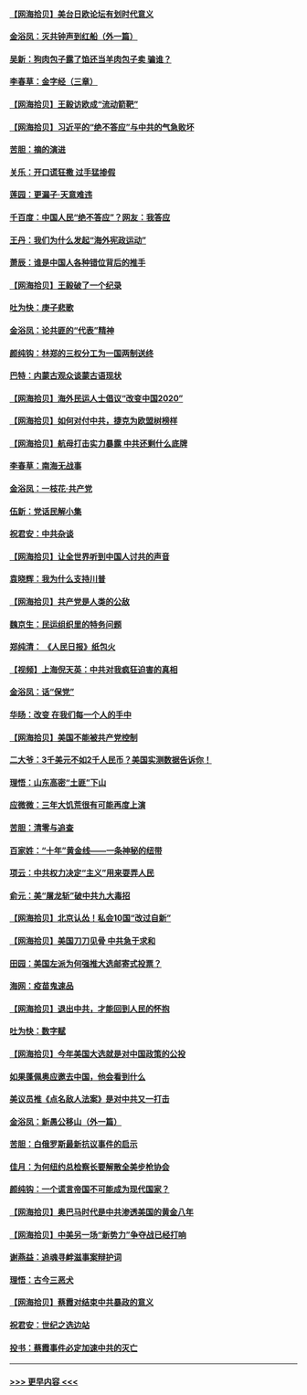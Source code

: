 #### [【网海拾贝】美台日欧论坛有划时代意义](../pages/nsc993/n12385232.md?t=09071051) 
#### [金浴凤：灭共钟声到红船（外一篇）](../pages/nsc993/n12385154.md?t=09071051) 
#### [吴新：狗肉包子露了馅还当羊肉包子卖 骗谁？](../pages/nsc993/n12385133.md?t=09071051) 
#### [李春草：金字经（三章）](../pages/nsc993/n12383691.md?t=09071051) 
#### [【网海拾贝】王毅访欧成“流动箭靶”](../pages/nsc993/n12383338.md?t=09071051) 
#### [【网海拾贝】习近平的“绝不答应”与中共的气急败坏](../pages/nsc993/n12382819.md?t=09071051) 
#### [苦胆：摘的演进](../pages/nsc993/n12382619.md?t=09071051) 
#### [关乐：开口谎狂撒 过手猛掺假](../pages/nsc993/n12382604.md?t=09071051) 
#### [莲园：更漏子‧天意难违](../pages/nsc993/n12382598.md?t=09071051) 
#### [千百度：中国人民“绝不答应”？网友：我答应](../pages/nsc993/n12382024.md?t=09071051) 
#### [王丹：我们为什么发起“海外宪政运动”](../pages/nsc993/n12380286.md?t=09071051) 
#### [萧辰：谁是中国人各种错位背后的推手](../pages/nsc993/n12379800.md?t=09071051) 
#### [【网海拾贝】王毅破了一个纪录](../pages/nsc993/n12379251.md?t=09071051) 
#### [吐为快：庚子悲歌](../pages/nsc993/n12378821.md?t=09071051) 
#### [金浴凤：论共匪的“代表”精神](../pages/nsc993/n12377546.md?t=09071051) 
#### [颜纯钩：林郑的三权分工为一国两制送终](../pages/nsc993/n12377306.md?t=09071051) 
#### [巴特：内蒙古观众谈蒙古语现状](../pages/nsc993/n12376923.md?t=09071051) 
#### [【网海拾贝】海外民运人士倡议“改变中国2020”](../pages/nsc993/n12376682.md?t=09071051) 
#### [【网海拾贝】如何对付中共，捷克为欧盟树榜样](../pages/nsc993/n12374209.md?t=09071051) 
#### [【网海拾贝】航母打击实力暴露 中共还剩什么底牌](../pages/nsc993/n12371825.md?t=09071051) 
#### [李春草：南海无战事](../pages/nsc993/n12371159.md?t=09071051) 
#### [金浴凤：一枝花·共产党](../pages/nsc993/n12368757.md?t=09071051) 
#### [伍新：党话民解小集](../pages/nsc993/n12366907.md?t=09071051) 
#### [祝君安：中共杂谈](../pages/nsc993/n12366076.md?t=09071051) 
#### [【网海拾贝】让全世界听到中国人讨共的声音](../pages/nsc993/n12365569.md?t=09071051) 
#### [袁晓辉：我为什么支持川普](../pages/nsc993/n12362670.md?t=09071051) 
#### [【网海拾贝】共产党是人类的公敌](../pages/nsc993/n12363182.md?t=09071051) 
#### [魏京生：民运组织里的特务问题](../pages/nsc993/n12363010.md?t=09071051) 
#### [郑纯清： 《人民日报》纸包火](../pages/nsc993/n12362706.md?t=09071051) 
#### [【视频】上海倪天英：中共对我疯狂迫害的真相](../pages/nsc993/n12356341.md?t=09071051) 
#### [金浴凤：话“保党”](../pages/nsc993/n12361867.md?t=09071051) 
#### [华旸：改变 在我们每一个人的手中](../pages/nsc993/n12361774.md?t=09071051) 
#### [【网海拾贝】美国不能被共产党控制](../pages/nsc993/n12360271.md?t=09071051) 
#### [二大爷：3千美元不如2千人民币？美国实测数据告诉你！](../pages/nsc993/n12358563.md?t=09071051) 
#### [理悟：山东高密“土匪”下山](../pages/nsc993/n12358535.md?t=09071051) 
#### [应微微：三年大饥荒很有可能再度上演](../pages/nsc993/n12358523.md?t=09071051) 
#### [苦胆：清零与追查](../pages/nsc993/n12358501.md?t=09071051) 
#### [百家姓：“十年”黄金线——一条神秘的纽带](../pages/nsc993/n12358319.md?t=09071051) 
#### [项云：中共权力决定“主义”用来耍弄人民](../pages/nsc993/n12358172.md?t=09071051) 
#### [俞元：美“屠龙斩”破中共九大毒招](../pages/nsc993/n12357822.md?t=09071051) 
#### [【网海拾贝】北京认怂！私会10国“改过自新”](../pages/nsc993/n12357784.md?t=09071051) 
#### [【网海拾贝】美国刀刀见骨 中共急于求和](../pages/nsc993/n12355511.md?t=09071051) 
#### [田园：美国左派为何强推大选邮寄式投票？](../pages/nsc993/n12352963.md?t=09071051) 
#### [海网：疫苗鬼速品](../pages/nsc993/n12354438.md?t=09071051) 
#### [【网海拾贝】退出中共，才能回到人民的怀抱](../pages/nsc993/n12352634.md?t=09071051) 
#### [吐为快：数字赋](../pages/nsc993/n12352317.md?t=09071051) 
#### [【网海拾贝】今年美国大选就是对中国政策的公投](../pages/nsc993/n12350973.md?t=09071051) 
#### [如果蓬佩奥应邀去中国，他会看到什么](../pages/nsc993/n12350945.md?t=09071051) 
#### [美议员推《点名敌人法案》是对中共又一打击](../pages/nsc993/n12350765.md?t=09071051) 
#### [金浴凤：新愚公移山（外一篇）](../pages/nsc993/n12350253.md?t=09071051) 
#### [苦胆：白俄罗斯最新抗议事件的启示](../pages/nsc993/n12349989.md?t=09071051) 
#### [佳月：为何纽约总检察长要解散全美步枪协会](../pages/nsc993/n12349939.md?t=09071051) 
#### [颜纯钩：一个谎言帝国不可能成为现代国家？](../pages/nsc993/n12349898.md?t=09071051) 
#### [【网海拾贝】奥巴马时代是中共渗透美国的黄金八年](../pages/nsc993/n12349284.md?t=09071051) 
#### [【网海拾贝】中美另一场“新势力”争夺战已经打响](../pages/nsc993/n12346998.md?t=09071051) 
#### [谢燕益：追魂寻衅滋事案辩护词](../pages/nsc993/n12346892.md?t=09071051) 
#### [理悟：古今三恶犬](../pages/nsc993/n12345190.md?t=09071051) 
#### [【网海拾贝】蔡霞对结束中共暴政的意义](../pages/nsc993/n12344263.md?t=09071051) 
#### [祝君安：世纪之选边站](../pages/nsc993/n12342382.md?t=09071051) 
#### [投书：蔡霞事件必定加速中共的灭亡](../pages/nsc993/n12341881.md?t=09071051) 

----
#### [ >>> 更早内容 <<< ](../indexes/nsc993-earlier.md)
